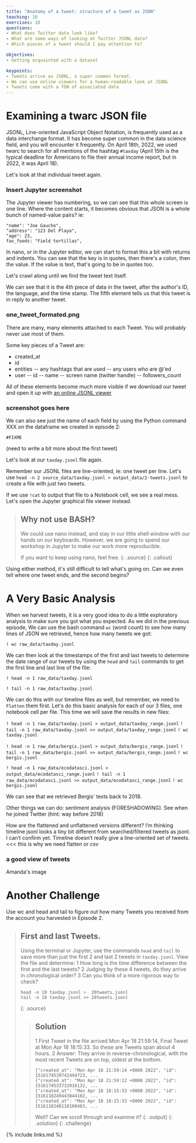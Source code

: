 ```yaml
---
title: "Anatomy of a tweet: structure of a tweet as JSON"
teaching: 10
exercises: 10
questions:
- What does Twitter data look like?
- What are some ways of looking at Twitter JSONL data?
- Which pieces of a tweet should I pay attention to?

objectives:
- Getting acquainted with a dataset

keypoints:
- Tweets arrive as JSONL, a super common format.
- We can use online viewers for a human-readable look at JSONL
- Tweets come with a TON of associated data
---
```


# Examining a twarc JSON file

JSONL, Line-oriented JavaScript Object Notation, is frequently used as a 
data interchange format. It has become super common in the data science 
field, and you will encounter it frequently. On April 18th, 2022, we 
used twarc to search for all mentions of the hashtag `#taxday` (April 15th is
the typical deadline for Americans to file their annual income report,
but in 2022, it was April 18).

Let's look at that individual tweet again.

### Insert Jupyter screenshot

The Jupyter viewer has numbering, so we can see that this whole screen 
is one line. Where the content starts, it becomes obvious that JSON is a 
whole bunch of named-value pairs? ie:

~~~
"name": "Joe Gaucho",
"address": "123 Del Playa",
"age": 23,
fav_foods: "Field tortillas",
~~~

In nano, or in the Jupyter editor, we can start to format this a bit with 
returns and indents. You can see that the key is in quotes, then there's a 
colon, then the value. If the value is text, that's going to be in quotes too.

Let's crawl along until we find the tweet text itself.

We can see that it is the 4th piece of data in the tweet,
after the author's ID, the language, and the time stamp. The fifth
element tells us that this tweet is in reply to another tweet.

### one_tweet_formated.png

There are many, many elements attached to each Tweet. You will probably never use
most of them. 

Some key pieces of a Tweet are:
- created_at
- id
- entities
  -- any hashtags that are used
  -- any users who are @'ed
- user
  -- id
  -- name
  -- screen name (twitter handle)
  -- followers_count
  
All of these elements become much more visible if we download our tweet 
and open it up with [an online JSONL viewer](https://codebeautify.org/jsonviewer)

### screenshot goes here

We can also see just the name of each field by using the Python command
XXX on the dataframe we created in episode 2:

`#FIXME`

(need to write a bit more about the first tweet)

Let's look at our `taxday.jsonl` file again. 

Remember our JSONL files are line-oriented, ie: one tweet per line. Let's use 
`head -n 2 source_data/taxday.jsonl > output_data/2-tweets.jsonl` to create a 
file with just two tweets.

If we use `!cat` to output that file to a Notebook cell, we see a real 
mess. Let's open the Jupyter graphical file viewer instead.

> ## Why not use BASH?
>
> We could use nano instead, and stay in our little shell window 
> with our hands on our keyboards.  However, we are going to spend
> our workshop in Jupyter to make our work more reproducible.
> 
> If you want to keep using nano, feel free.
> {: .source}
{: .callout}

Using either method, it's still difficult to tell what's going on. Can 
we even tell where one tweet ends, and the second begins?

# A Very Basic Analysis

When we harvest tweets, it is a very good idea to do a little exploratory 
analysis to make sure you got what you expected. As we did in the previous 
episode, We can use 
the bash command `wc` (word count) to see how many lines of JSON we retrieved, 
hence how many tweets we got:

`! wc raw_data/taxday.jsonl`

We can then look at the timestamps of the first and last tweets to determine
the date range of our tweets by using the `head` and `tail` commands to
get the first line and last line of the file:

`! head -n 1 raw_data/taxday.jsonl`

`! tail -n 1 raw_data/taxday.jsonl`

We can do this with our timeline files as well, but remember, we need to `Flatten` 
them first. Let's do this basic analysis for each of our 3 files, one notebook
cell per file. This time we will save the results in new files:

`! head -n 1 raw_data/taxday.jsonl > output_data/taxday_range.jsonl`
`! tail -n 1 raw_data/taxday.jsonl >> output_data/taxday_range.jsonl`
`! wc taxday.jsonl`

`! head -n 1 raw_data/bergis.jsonl > output_data/bergis_range.jsonl`
`! tail -n 1 raw_data/bergis.jsonl >> output_data/bergis_range.jsonl`
`! wc bergis.jsonl`

`! head -n 1 raw_data/ecodatasci.jsonl > output_data/ecodatasci_range.jsonl`
`! tail -n 1 raw_data/ecodatasci.jsonl >> output_data/ecodatasci_range.jsonl`
`! wc bergis.jsonl`


We can see that we retrieved Bergis' texts back to 2018.


Other things we can do: sentiment analysis (FORESHADOWING). See when he joined 
Twitter (hint: way before 2018)

How are the flattened and unflattened versions different? I’m thinking 
timeline jsonl looks a tiny bit different from searched/filtered tweets 
as jsonl. I can’t confirm yet. Timeline doesn’t really give a 
line-oriented set of tweets. <<< this is why we need flatten or csv

### a good view of tweets
Amanda's image 




# Another Challenge
Use wc and head and tail to figure out how many Tweets you received from 
the account you harvested in Episode 2.


> ## First and last Tweets.
>
> Using the terminal or Jupyter, use the commands `head` and `tail` to 
> save more than just the first 2 and last 2 tweets in `taxday.jsonl`.
> View the file and determine: 
> 1 How long is the time difference between the first and the last tweets?
> 2 Judging by these 4 tweets, do they arrive in chronological order?
> 3 Can you think of a more rigorous way to check?
>
> ~~~
> head -n 10 taxday.jsonl >  20tweets.jsonl
> tail -n 10 taxday.jsonl >> 20tweets.jsonl
> ~~~
> {: .source}
>
> > ## Solution
> >
> > 1 First Tweet in the file arrived Mon Apr 18 21:59:14, Final Tweet at Mon Apr 18 18:15:33. So these 
> > are Tweets span about 4 hours.
> > 2 Answer: They arrive in reverse-chronological, with the most recent Tweets are on top, oldest at the bottom.
> > ~~~
> > {"created_at": "Mon Apr 18 21:59:14 +0000 2022", "id": 1516174539742494723, ...
> > {"created_at": "Mon Apr 18 21:59:12 +0000 2022", "id": 1516174533732016132, ...
> > {"created_at": "Mon Apr 18 18:15:33 +0000 2022", "id": 1516118249443844102, ...
> > {"created_at": "Mon Apr 18 18:15:33 +0000 2022", "id": 1516118248110100483, ...
> > ~~~
> > Well?
> > Can we scroll through and examine it?
> > {: .output}
> {: .solution}
{: .challenge}



{% include links.md %}

